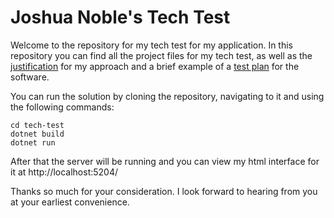 # Joshua Noble's Tech Test
Welcome to the repository for my tech test for my application. In this repository you can find all the project files for my tech test, as well as the [justification](https://github.com/joenofriends/tech-test/blob/main/Justification.pdf) for my approach and a brief example of a [test plan](https://github.com/joenofriends/tech-test/blob/main/Test%20Plan.pdf) for the software. 

You can run the solution by cloning the repository, navigating to it and using the following commands:
```
cd tech-test
dotnet build
dotnet run
```

After that the server will be running and you can view my html interface for it at http://localhost:5204/

Thanks so much for your consideration. I look forward to hearing from you at your earliest convenience.
